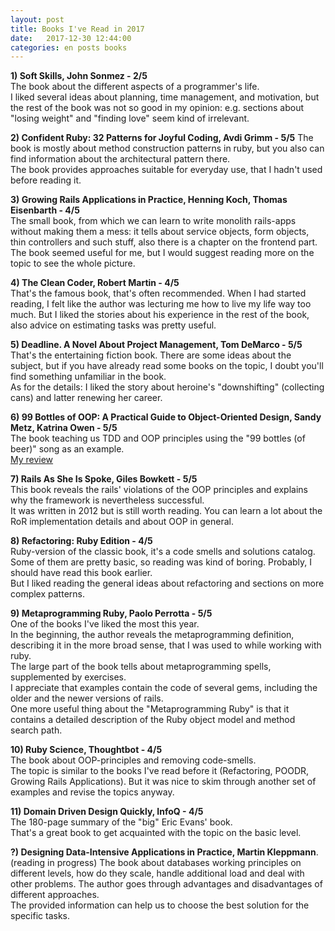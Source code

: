 ```yaml
---
layout: post
title: Books I've Read in 2017
date:   2017-12-30 12:44:00
categories: en posts books
---
```

**1) Soft Skills, John Sonmez - 2/5**  
The book about the different aspects of a programmer's life.  
I liked several ideas about planning, time management, and motivation, but the rest of the book was not so good in my opinion: e.g. sections about "losing weight" and "finding love" seem kind of irrelevant.

**2) Confident Ruby: 32 Patterns for Joyful Coding, Avdi Grimm - 5/5**
The book is mostly about method construction patterns in ruby, but you also can find information about the architectural pattern there.  
The book provides approaches suitable for everyday use, that I hadn't used before reading it.  

**3) Growing Rails Applications in Practice, Henning Koch, Thomas Eisenbarth - 4/5**  
The small book, from which we can learn to write monolith rails-apps without making them a mess: it tells about service objects, form objects, thin controllers and such stuff, also there is a chapter on the frontend part.
The book seemed useful for me, but I would suggest reading more on the topic to see the whole picture.  

**4) The Clean Coder, Robert Martin - 4/5**  
That's the famous book, that's often recommended.
When I had started reading, I felt like the author was lecturing me how to live my life way too much. But I liked the stories about his experience in the rest of the book, also advice on estimating tasks was pretty useful.  

**5) Deadline. A Novel About Project Management, Tom DeMarco - 5/5**
That's the entertaining fiction book. There are some ideas about the subject, but if you have already read some books on the topic, I doubt you'll find something unfamiliar in the book.  
As for the details: I liked the story about heroine's "downshifting" (collecting cans) and latter renewing her career.  

**6) 99 Bottles of OOP: A Practical Guide to Object-Oriented Design, Sandy Metz, Katrina Owen - 5/5**  
The book teaching us TDD and OOP principles using the "99 bottles (of beer)" song as an example.  
[My review](http://blog.litealloy.ru/en/books/ruby/2017/07/08/99-bottles-of-oop-review.html)

**7) Rails As She Is Spoke, Giles Bowkett - 5/5**  
This book reveals the rails' violations of the OOP principles and explains why the framework is nevertheless successful.  
It was written in 2012 but is still worth reading. You can learn a lot about the RoR implementation details and about OOP in general.  

**8) Refactoring: Ruby Edition - 4/5**  
Ruby-version of the classic book, it's a code smells and solutions catalog.
Some of them are pretty basic, so reading was kind of boring. Probably, I should have read this book earlier.  
But I liked reading the general ideas about refactoring and sections on more complex patterns.  

**9) Metaprogramming Ruby, Paolo Perrotta - 5/5**  
One of the books I've liked the most this year.  
In the beginning, the author reveals the metaprogramming definition, describing it in the more broad sense, that I was used to while working with ruby.  
The large part of the book tells about metaprogramming spells, supplemented by exercises.  
I appreciate that examples contain the code of several gems, including the older and the newer versions of rails.  
One more useful thing about the "Metaprogramming Ruby" is that it contains a detailed description of the Ruby object model and method search path.  

**10) Ruby Science, Thoughtbot - 4/5**  
The book about OOP-principles and removing code-smells.  
The topic is similar to the books I've read before it (Refactoring, POODR, Growing Rails Applications). But it was nice to skim through another set of examples and revise the topics anyway.  

**11) Domain Driven Design Quickly, InfoQ - 4/5**  
The 180-page summary of the "big" Eric Evans' book.  
That's a great book to get acquainted with the topic on the basic level.  

**?) Designing Data-Intensive Applications in Practice, Martin Kleppmann**.  
(reading in progress)
The book about databases working principles on different levels, how do they scale, handle additional load and deal with other problems. The author goes through advantages and disadvantages of different approaches.  
The provided information can help us to choose the best solution for the specific tasks.  
